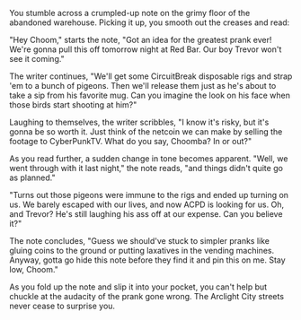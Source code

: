 You stumble across a crumpled-up note on the grimy floor of the abandoned warehouse. Picking it up, you smooth out the creases and read:

"Hey Choom," starts the note, "Got an idea for the greatest prank ever! We're gonna pull this off tomorrow night at Red Bar. Our boy Trevor won't see it coming."

The writer continues, "We'll get some CircuitBreak disposable rigs and strap 'em to a bunch of pigeons. Then we'll release them just as he's about to take a sip from his favorite mug. Can you imagine the look on his face when those birds start shooting at him?"

Laughing to themselves, the writer scribbles, "I know it's risky, but it's gonna be so worth it. Just think of the netcoin we can make by selling the footage to CyberPunkTV. What do you say, Choomba? In or out?"

As you read further, a sudden change in tone becomes apparent. "Well, we went through with it last night," the note reads, "and things didn't quite go as planned."

"Turns out those pigeons were immune to the rigs and ended up turning on us. We barely escaped with our lives, and now ACPD is looking for us. Oh, and Trevor? He's still laughing his ass off at our expense. Can you believe it?"

The note concludes, "Guess we should've stuck to simpler pranks like gluing coins to the ground or putting laxatives in the vending machines. Anyway, gotta go hide this note before they find it and pin this on me. Stay low, Choom."

As you fold up the note and slip it into your pocket, you can't help but chuckle at the audacity of the prank gone wrong. The Arclight City streets never cease to surprise you.